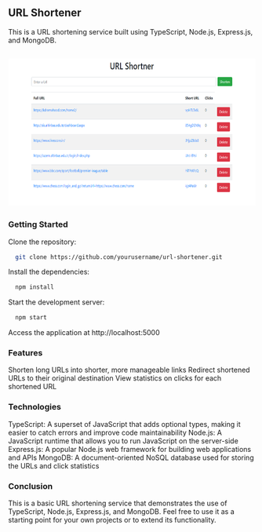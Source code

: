 ## URL Shortener
This is a URL shortening service built using TypeScript, Node.js, Express.js, and MongoDB.

<h2 align="center">
  <img src="preview.png" alt="" width="600px" height="300px" />
  <br>
</h2>

### Getting Started
Clone the repository:

```bash
  git clone https://github.com/yourusername/url-shortener.git
```

Install the dependencies:

```bash
  npm install
```

Start the development server:

```bash
  npm start
```

Access the application at http://localhost:5000

### Features
Shorten long URLs into shorter, more manageable links
Redirect shortened URLs to their original destination
View statistics on clicks for each shortened URL

### Technologies
TypeScript: A superset of JavaScript that adds optional types, making it easier to catch errors and improve code maintainability
Node.js: A JavaScript runtime that allows you to run JavaScript on the server-side
Express.js: A popular Node.js web framework for building web applications and APIs
MongoDB: A document-oriented NoSQL database used for storing the URLs and click statistics

### Conclusion
This is a basic URL shortening service that demonstrates the use of TypeScript, Node.js, Express.js, and MongoDB. Feel free to use it as a starting point for your own projects or to extend its functionality.
